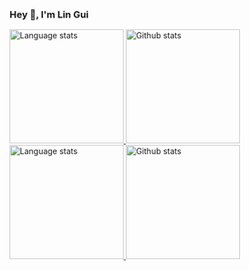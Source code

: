 ### Hey 👋, I'm Lin Gui

<!-- Light Mode -->
<div>
  <a href="https://github.com/anuraghazra/github-readme-stats#gh-light-mode-only">
    <img height=200 src="https://github-readme-stats-org.vercel.app/api/top-langs/?username=ling-edu&layout=compact&langs_count=10&hide_border=1&role=OWNER,COLLABORATOR#gh-light-mode-only" alt="Language stats" />
  </a>
  <a href="https://github.com/anuraghazra/github-readme-stats#gh-light-mode-only">
    <img height=200 src="https://github-readme-stats-org.vercel.app/api?username=ling-edu&show_icons=true&count_private=true&line_height=28&hide_border=1&include_all_commits=true&card_width=450&role=OWNER,COLLABORATOR&exclude_repo=github-readme-stats#gh-light-mode-only" alt="Github stats" />
  </a>
</div>

<!-- Dark Mode -->
<div>
  <a href="https://github.com/anuraghazra/github-readme-stats#gh-dark-mode-only">
    <img height=200 src="https://github-readme-stats-org.vercel.app/api/top-langs/?username=ling-edu&layout=compact&langs_count=10&hide_border=1&role=OWNER,COLLABORATOR&theme=dark&bg_color=000000#gh-dark-mode-only" alt="Language stats" />
  </a>
  <a href="https://github.com/anuraghazra/github-readme-stats#gh-dark-mode-only">
    <img height=200 src="https://github-readme-stats-org.vercel.app/api?username=ling-edu&show_icons=true&count_private=true&line_height=28&hide_border=1&include_all_commits=true&card_width=450&role=OWNER,COLLABORATOR&exclude_repo=github-readme-stats&theme=dark&bg_color=000000#gh-dark-mode-only" alt="Github stats" />
  </a>
</div>
